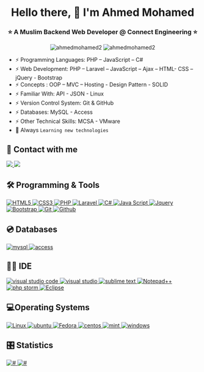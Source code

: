<h1 align="center">Hello there, 👋 I'm Ahmed Mohamed</h1>
<h3 align="center">⭐️ A Muslim Backend Web Developer @ Connect Engineering ⭐️</h3>

<p align="center"> 
  <img src="https://komarev.com/ghpvc/?username=ahmedmohamed2&label=Profile%20views&color=0e75b6&style=flat" alt="ahmedmohamed2" />
  <img src="https://img.shields.io/github/followers/ahmedmohamed2?label=Followers" alt="ahmedmohamed2" />
</p>


- ⚡ Programming Languages: PHP – JavaScript – C#
- ⚡ Web Development: PHP – Laravel – JavaScript – Ajax – HTML- CSS – jQuery - Bootstrap
- ⚡ Concepts : OOP – MVC – Hosting - Design Pattern - SOLID
- ⚡ Familiar With: API - JSON - Linux
- ⚡ Version Control System: Git & GitHub
- ⚡ Databases: MySQL - Access
- ⚡ Other Technical Skills: MCSA - VMware
- 🌱 Always `Learning new technologies`

## 📩 Contact with me
<p align="left">
  <a href="mailto:ahmedmohamed1357911@gmail.com" tagret="_blank" title="Gmail">
      <img src="https://img.shields.io/badge/Gmail-D14836?style=for-the-badge&logo=gmail&logoColor=white"/>
  </a>  
  <a href="https://www.linkedin.com/in/ahmed-mohamed77/" tagret="_blank" title="LinkedIn">
    <img src="https://img.shields.io/badge/linkedin-%230077B5.svg?style=for-the-badge&logo=linkedin&logoColor=white"/>
  </a>  
</p>

## 🛠 Programming & Tools
<p align="left">
  <a href="https://developer.mozilla.org/en-US/docs/Web/HTML" target="_blank" title="HTML5">
    <img src="https://img.shields.io/badge/HTML5-E34F26?style=for-the-badge&logo=html5&logoColor=white" alt="HTML5">
  </a>
  <a href="https://developer.mozilla.org/en-US/docs/Web/CSS" target="_blank" title="CSS3">
    <img src="https://img.shields.io/badge/CSS3-1572B6?style=for-the-badge&logo=css3&logoColor=white" alt="CSS3">
  </a>
  <a href="https://www.php.net/" target="_blank" title="PHP">
    <img src="https://img.shields.io/badge/PHP-777BB4?style=for-the-badge&logo=php&logoColor=white" alt="PHP">
  </a>
  <a href="https://laravel.com/" target="_blank" title="Laravel">
    <img src="https://img.shields.io/badge/Laravel-FF2D20?style=for-the-badge&logo=laravel&logoColor=white" alt="Laravel">
  </a>
  <a href="https://learn.microsoft.com/en-us/dotnet/csharp/" target="_blank" title="C#">
    <img src="https://img.shields.io/badge/C%23-239120?style=for-the-badge&logo=c-sharp&logoColor=white" alt="C#">
  </a> 
  <a href="https://developer.mozilla.org/en-US/docs/Web/JavaScript" target="_blank" title="Java Script">
    <img src="https://img.shields.io/badge/JavaScript-F7DF1E?style=for-the-badge&logo=javascript&logoColor=black" alt="Java Script">
  </a>
  <a href="https://jquery.com/" target="_blank" title="Jquery">
    <img src="https://img.shields.io/badge/jQuery-0769AD?style=for-the-badge&logo=jquery&logoColor=white" alt="Jquery">
  </a>
  <a href="https://getbootstrap.com" target="_blank" title="Bootstrap">
    <img src="https://img.shields.io/badge/Bootstrap-563D7C?style=for-the-badge&logo=bootstrap&logoColor=white" alt="Bootstrap">
  </a>
  <a href="https://git-scm.com/" target="_blank" title="Git">
    <img src="https://img.shields.io/badge/git-%23F05033.svg?style=for-the-badge&logo=git&logoColor=white" alt="Git">
  </a>
   <a href="https://github.com/" target="_blank" title="Github">
    <img src="https://img.shields.io/badge/GitHub-100000?style=for-the-badge&logo=github&logoColor=white" alt="Github">
  </a>
</p>

## 💿 Databases

<p>
   <a href="https://www.mysql.com/" target="_blank" title="mysql">
    <img src="https://img.shields.io/badge/MySQL-00000F?style=for-the-badge&logo=mysql&logoColor=white" alt="mysql">
  </a> 
   <a href="https://www.microsoft.com/en-us/microsoft-365/access" target="_blank" title="access">
    <img src="https://img.shields.io/badge/Microsoft_Access-A4373A?style=for-the-badge&logo=microsoft-access&logoColor=white" alt="access">
  </a>  
</p>

## 👩‍💻 IDE
<p>
   <a href="https://code.visualstudio.com/" target="_blank" title="visual studio code">
    <img src="https://img.shields.io/badge/Visual_Studio_Code-0078D4?style=for-the-badge&logo=visual%20studio%20code&logoColor=white" alt="visual studio code">
  </a>
   <a href="https://visualstudio.microsoft.com/" target="_blank" title="visual studio">
    <img src="https://img.shields.io/badge/Visual_Studio-5C2D91?style=for-the-badge&logo=visual%20studio&logoColor=white" alt="visual studio">
  </a>
   <a href="https://www.sublimetext.com/" target="_blank" title="sublime text">
    <img src="https://img.shields.io/badge/sublime_text-%23575757.svg?&style=for-the-badge&logo=sublime-text&logoColor=important" alt="sublime text">
  </a>  
   <a href="https://notepad-plus-plus.org/" target="_blank" title="Notepad++">
    <img src="https://img.shields.io/badge/Notepad++-90E59A.svg?style=for-the-badge&logo=notepad%2B%2B&logoColor=black" alt="Notepad++">
  </a>
   <a href="https://www.jetbrains.com/phpstorm/" target="_blank" title="php storm">
    <img src="http://img.shields.io/badge/-PHPStorm-181717?style=for-the-badge&logo=phpstorm&logoColor=white" alt="php storm">
  </a>

   <a href="https://www.eclipse.org/" target="_blank" title="Eclipse">
    <img src="https://img.shields.io/badge/Eclipse-2C2255?style=for-the-badge&logo=eclipse&logoColor=white" alt="Eclipse">
  </a>  
</p>

## 💻Operating Systems
<p>
  <a href="https://ubuntu.com/" target="_blank" title="Linux">
    <img src="https://img.shields.io/badge/Linux-FCC624?style=for-the-badge&logo=linux&logoColor=black" alt="Linux">
  </a> 
   <a href="https://ubuntu.com/" target="_blank" title="Linux">
    <img src="https://img.shields.io/badge/Ubuntu-E95420?style=for-the-badge&logo=ubuntu&logoColor=white" alt="ubuntu">
  </a>
   <a href="https://fedoraproject.org/" target="_blank" title="Fedora">
    <img src="https://img.shields.io/badge/Fedora-294172?style=for-the-badge&logo=fedora&logoColor=white" alt="Fedora">
  </a>
   <a href="https://www.centos.org/" target="_blank" title="centos">
    <img src="https://img.shields.io/badge/Cent%20OS-262577?style=for-the-badge&logo=CentOS&logoColor=white" alt="centos">
  </a>  
   <a href="https://linuxmint.com/" target="_blank" title="mint">
    <img src="https://img.shields.io/badge/Linux_Mint-87CF3E?style=for-the-badge&logo=linux-mint&logoColor=white" alt="mint">
  </a>
   <a href="https://www.microsoft.com/en-us/windows?r=1" target="_blank" title="windows">
    <img src="https://img.shields.io/badge/Windows-0078D6?style=for-the-badge&logo=windows&logoColor=white" alt="windows">
  </a>   
</p>

## 🎛 Statistics
<p>
  <a href="#" target="_blank" title="#">
    <img src="https://github-readme-stats.vercel.app/api?username=ahmedmohamed2&theme=blue-green" alt="#">
  </a>   

  <a href="#" target="_blank" title="#">
    <img src="https://github-readme-stats.vercel.app/api/top-langs/?username=ahmedmohamed2&theme=blue-green" alt="#">
  </a>
</p>
